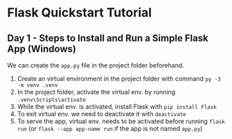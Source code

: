 # Flask Quickstart Tutorial

## Day 1 - Steps to Install and Run a Simple Flask App (Windows)

We can create the `app.py` file in the project folder beforehand.

1. Create an virtual environment in the project folder with command `py -3 -m venv .venv`
2. In the project folder, activate the virtual env. by running `.venv\Scripts\activate`
3. While the virtual env. is activated, install Flask with `pip install Flask`
4. To exit virtual env. we need to deactivate it with `deactivate`
5. To serve the app, virtual env. needs to be activated before running `flask run` (or `flask --app app-name run` if the app is not named `app.py`)


